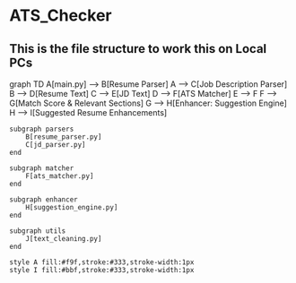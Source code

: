 # ATS_Checker

## This is the file structure to work this on Local PCs

graph TD
    A[main.py] --> B[Resume Parser]
    A --> C[Job Description Parser]
    B --> D[Resume Text]
    C --> E[JD Text]
    D --> F[ATS Matcher]
    E --> F
    F --> G[Match Score & Relevant Sections]
    G --> H[Enhancer: Suggestion Engine]
    H --> I[Suggested Resume Enhancements]

    subgraph parsers
        B[resume_parser.py]
        C[jd_parser.py]
    end

    subgraph matcher
        F[ats_matcher.py]
    end

    subgraph enhancer
        H[suggestion_engine.py]
    end

    subgraph utils
        J[text_cleaning.py]
    end

    style A fill:#f9f,stroke:#333,stroke-width:1px
    style I fill:#bbf,stroke:#333,stroke-width:1px

